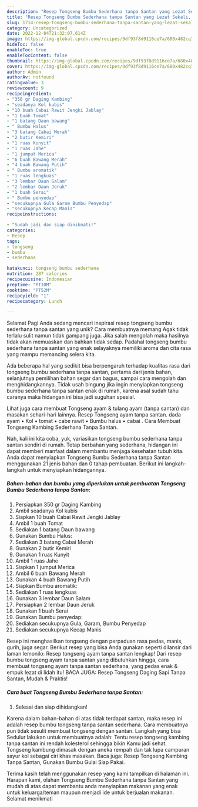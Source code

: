 ```yaml
---
description: "Resep Tongseng Bumbu Sederhana tanpa Santan yang Lezat Sekali, Sempurna"
title: "Resep Tongseng Bumbu Sederhana tanpa Santan yang Lezat Sekali, Sempurna"
slug: 1714-resep-tongseng-bumbu-sederhana-tanpa-santan-yang-lezat-sekali-sempurna
category: Uncategorized
date: 2022-12-04T21:32:07.614Z
image: https://img-global.cpcdn.com/recipes/9df93f8d9116ce7a/680x482cq70/tongseng-bumbu-sederhana-tanpa-santan-foto-resep-utama.jpg
hideToc: false
enableToc: true
enableTocContent: false
thumbnail: https://img-global.cpcdn.com/recipes/9df93f8d9116ce7a/680x482cq70/tongseng-bumbu-sederhana-tanpa-santan-foto-resep-utama.jpg
cover: https://img-global.cpcdn.com/recipes/9df93f8d9116ce7a/680x482cq70/tongseng-bumbu-sederhana-tanpa-santan-foto-resep-utama.jpg
author: Admin
authorAv: notfound
ratingvalue: 3
reviewcount: 9
recipeingredient:
- "350 gr Daging Kambing"
- "seadanya Kol kubis"
- "10 buah Cabai Rawit Jengki Jablay"
- "1 buah Tomat"
- "1 batang Daun bawang"
- " Bumbu Halus"
- "3 batang Cabai Merah"
- "2 butir Kemiri"
- "1 ruas Kunyit"
- "1 ruas Jahe"
- "1 jumput Merica"
- "6 buah Bawang Merah"
- "4 buah Bawang Putih"
- " Bumbu aromatik"
- "1 ruas lengkuas"
- "3 lembar Daun Salam"
- "2 lembar Daun Jeruk"
- "1 buah Serai"
- " Bumbu penyedap"
- "secukupnya Gula Garam Bumbu Penyedap"
- "secukupnya Kecap Manis"
recipeinstructions:

- "Sudah jadi dan siap dinikmati!"
categories:
- Resep
tags:
- tongseng
- bumbu
- sederhana

katakunci: tongseng bumbu sederhana 
nutrition: 287 calories
recipecuisine: Indonesian
preptime: "PT10M"
cooktime: "PT52M"
recipeyield: "1"
recipecategory: Lunch

---
```



Selamat Pagi Anda sedang mencari inspirasi resep tongseng bumbu sederhana tanpa santan yang unik? Cara membuatnya memang Agak tidak terlalu sulit namun tidak gampang juga. Jika salah mengolah maka hasilnya tidak akan memuaskan dan bahkan tidak sedap. Padahal tongseng bumbu sederhana tanpa santan yang enak selayaknya memiliki aroma dan cita rasa yang mampu memancing selera kita.


Ada beberapa hal yang sedikit bisa berpengaruh terhadap kualitas rasa dari tongseng bumbu sederhana tanpa santan, pertama dari jenis bahan, selanjutnya pemilihan bahan segar dan bagus, sampai cara mengolah dan menghidangkannya. Tidak usah bingung jika ingin menyiapkan tongseng bumbu sederhana tanpa santan enak di rumah, karena asal sudah tahu caranya maka hidangan ini bisa jadi suguhan spesial.

Lihat juga cara membuat Tongseng ayam &amp; tulang ayam (tanpa santan) dan masakan sehari-hari lainnya. Resep Tongseng ayam tanpa santan. dada ayam • Kol • tomat • cabe rawit • Bumbu halus • cabai . Cara Membuat Tongseng Kambing Sederhana Tanpa Santan.


Nah, kali ini kita coba, yuk, variasikan tongseng bumbu sederhana tanpa santan sendiri di rumah. Tetap berbahan yang sederhana, hidangan ini dapat memberi manfaat dalam membantu menjaga kesehatan tubuh kita. Anda dapat menyiapkan Tongseng Bumbu Sederhana tanpa Santan menggunakan 21 jenis bahan dan 0 tahap pembuatan. Berikut ini langkah-langkah untuk menyiapkan hidangannya.

<!--inarticleads1-->

##### Bahan-bahan dan bumbu yang diperlukan untuk pembuatan Tongseng Bumbu Sederhana tanpa Santan:

1. Persiapkan 350 gr Daging Kambing
1. Ambil seadanya Kol kubis
1. Siapkan 10 buah Cabai Rawit Jengki Jablay
1. Ambil 1 buah Tomat
1. Sediakan 1 batang Daun bawang
1. Gunakan  Bumbu Halus:
1. Sediakan 3 batang Cabai Merah
1. Gunakan 2 butir Kemiri
1. Gunakan 1 ruas Kunyit
1. Ambil 1 ruas Jahe
1. Siapkan 1 jumput Merica
1. Ambil 6 buah Bawang Merah
1. Gunakan 4 buah Bawang Putih
1. Siapkan  Bumbu aromatik:
1. Sediakan 1 ruas lengkuas
1. Gunakan 3 lembar Daun Salam
1. Persiapkan 2 lembar Daun Jeruk
1. Gunakan 1 buah Serai
1. Gunakan  Bumbu penyedap:
1. Sediakan secukupnya Gula, Garam, Bumbu Penyedap
1. Sediakan secukupnya Kecap Manis


Resep ini menghasilkan tongseng dengan perpaduan rasa pedas, manis, gurih, juga segar. Berikut resep yang bisa Anda gunakan seperti dilansir dari laman lemonilo: Resep tongseng ayam tanpa santan lengkap! Dari resep bumbu tongseng ayam tanpa santan yang dibutuhkan hingga, cara membuat tongseng ayam tanpa santan sederhana, yang pedas enak &amp; empuk lezat di lidah itu! BACA JUGA: Resep Tongseng Daging Sapi Tanpa Santan, Mudah &amp; Praktis! 

<!--inarticleads2-->

##### Cara buat Tongseng Bumbu Sederhana tanpa Santan:


1. Selesai dan siap dihidangkan!

Karena dalam bahan-bahan di atas tidak terdapat santan, maka resep ini adalah resep bumbu tongseng tanpa santan sederhana. Cara membuatnya pun tidak sesulit membuat tongseng dengan santan. Langkah yang bisa Sedulur lakukan untuk membuatnya adalah: Tentu resep tongseng kambing tanpa santan ini rendah kolesterol sehingga bikin Kamu jadi sehat. Tongseng kambung dimasak dengan aneka rempah dan tak lupa campuran sayur kol sebagai ciri khas masakan. Baca juga: Resep Tongseng Kambing Tanpa Santan, Gunakan Bumbu Gulai Siap Pakai. 

Terima kasih telah menggunakan resep yang kami tampilkan di halaman ini. Harapan kami, olahan Tongseng Bumbu Sederhana tanpa Santan yang mudah di atas dapat membantu anda menyiapkan makanan yang enak untuk keluarga/teman maupun menjadi ide untuk berjualan makanan. Selamat menikmati
